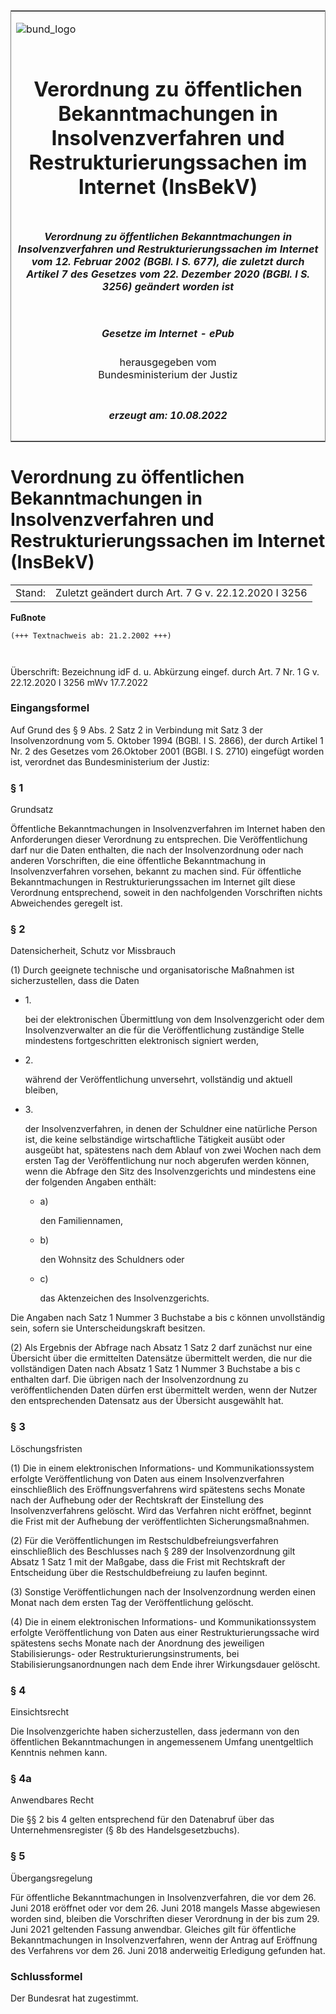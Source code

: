 <span id="DECKBLATT.html"></span>

<table border="0" frame="border" width="100%">

<tr valign="top">

<td align="left">

![bund\_logo](BfJ_2021_Web_de_de.gif)

</td>

<td align="right">

 

</td>

</tr>

<tr align="center" valign="middle">

<td colspan="2">

# Verordnung zu öffentlichen Bekanntmachungen in Insolvenzverfahren und Restrukturierungssachen im Internet (InsBekV)

</td>

</tr>

<tr align="center" valign="middle">

<td colspan="2">

##### Verordnung zu öffentlichen Bekanntmachungen in Insolvenzverfahren und Restrukturierungssachen im Internet vom 12. Februar 2002 (BGBl. I S. 677), die zuletzt durch Artikel 7 des Gesetzes vom 22. Dezember 2020 (BGBl. I S. 3256) geändert worden ist

</td>

</tr>

<tr align="center" valign="middle">

<td colspan="2">

  
  

##### Gesetze im Internet - ePub  
  
herausgegeben vom  
Bundesministerium der Justiz

</td>

</tr>

<tr align="center" valign="bottom">

<td colspan="2">

  
  

##### erzeugt am: 10.08.2022

</td>

</tr>

</table>

<span id="BJNR067700002.html"></span>

# Verordnung zu öffentlichen Bekanntmachungen in Insolvenzverfahren und Restrukturierungssachen im Internet (InsBekV)

<div>

<div class="jnhtml">

|        |                                                      |
| ------ | ---------------------------------------------------- |
| Stand: | Zuletzt geändert durch Art. 7 G v. 22.12.2020 I 3256 |

</div>

</div>

<div>

  
**Fußnote**

<div class="jnhtml">

<div>

<div class="jurAbsatz">

  

``` 
(+++ Textnachweis ab: 21.2.2002 +++)

 
```

Überschrift: Bezeichnung idF d. u. Abkürzung eingef. durch Art. 7 Nr. 1
G v. 22.12.2020 I 3256 mWv 17.7.2022  

</div>

</div>

</div>

</div>

<span id="BJNR067700002BJNE000000000.html"></span>

### Eingangsformel  

<div>

<div class="jnhtml">

<div>

<div class="jurAbsatz">

Auf Grund des § 9 Abs. 2 Satz 2 in Verbindung mit Satz 3 der
Insolvenzordnung vom 5. Oktober 1994 (BGBl. I S. 2866), der durch
Artikel 1 Nr. 2 des Gesetzes vom 26.Oktober 2001 (BGBl. I S. 2710)
eingefügt worden ist, verordnet das Bundesministerium der Justiz:

</div>

</div>

</div>

</div>

<span id="BJNR067700002BJNE000103125.html"></span>

### § 1  
Grundsatz

<div>

<div class="jnhtml">

<div>

<div class="jurAbsatz">

Öffentliche Bekanntmachungen in Insolvenzverfahren im Internet haben den
Anforderungen dieser Verordnung zu entsprechen. Die Veröffentlichung
darf nur die Daten enthalten, die nach der Insolvenzordnung oder nach
anderen Vorschriften, die eine öffentliche Bekanntmachung in
Insolvenzverfahren vorsehen, bekannt zu machen sind. Für öffentliche
Bekanntmachungen in Restrukturierungssachen im Internet gilt diese
Verordnung entsprechend, soweit in den nachfolgenden Vorschriften nichts
Abweichendes geregelt ist.

</div>

</div>

</div>

</div>

<span id="BJNR067700002BJNE000203125.html"></span>

### § 2  
Datensicherheit, Schutz vor Missbrauch

<div>

<div class="jnhtml">

<div>

<div class="jurAbsatz">

(1) Durch geeignete technische und organisatorische Maßnahmen ist
sicherzustellen, dass die Daten

  - 1\.
    
    <div style="">
    
    bei der elektronischen Übermittlung von dem Insolvenzgericht oder
    dem Insolvenzverwalter an die für die Veröffentlichung zuständige
    Stelle mindestens fortgeschritten elektronisch signiert werden,
    
    </div>

  - 2\.
    
    <div style="">
    
    während der Veröffentlichung unversehrt, vollständig und aktuell
    bleiben,
    
    </div>

  - 3\.
    
    <div style="">
    
    der Insolvenzverfahren, in denen der Schuldner eine natürliche
    Person ist, die keine selbständige wirtschaftliche Tätigkeit ausübt
    oder ausgeübt hat, spätestens nach dem Ablauf von zwei Wochen nach
    dem ersten Tag der Veröffentlichung nur noch abgerufen werden
    können, wenn die Abfrage den Sitz des Insolvenzgerichts und
    mindestens eine der folgenden Angaben enthält:
    
      - a)
        
        <div style="">
        
        den Familiennamen,
        
        </div>
    
      - b)
        
        <div style="">
        
        den Wohnsitz des Schuldners oder
        
        </div>
    
      - c)
        
        <div style="">
        
        das Aktenzeichen des Insolvenzgerichts.
        
        </div>
    
    </div>

Die Angaben nach Satz 1 Nummer 3 Buchstabe a bis c können unvollständig
sein, sofern sie Unterscheidungskraft besitzen.

</div>

<div class="jurAbsatz">

(2) Als Ergebnis der Abfrage nach Absatz 1 Satz 2 darf zunächst nur eine
Übersicht über die ermittelten Datensätze übermittelt werden, die nur
die vollständigen Daten nach Absatz 1 Satz 1 Nummer 3 Buchstabe a bis c
enthalten darf. Die übrigen nach der Insolvenzordnung zu
veröffentlichenden Daten dürfen erst übermittelt werden, wenn der
Nutzer den entsprechenden Datensatz aus der Übersicht ausgewählt hat.

</div>

</div>

</div>

</div>

<span id="BJNR067700002BJNE000302125.html"></span>

### § 3  
Löschungsfristen

<div>

<div class="jnhtml">

<div>

<div class="jurAbsatz">

(1) Die in einem elektronischen Informations- und Kommunikationssystem
erfolgte Veröffentlichung von Daten aus einem Insolvenzverfahren
einschließlich des Eröffnungsverfahrens wird spätestens sechs Monate
nach der Aufhebung oder der Rechtskraft der Einstellung des
Insolvenzverfahrens gelöscht. Wird das Verfahren nicht eröffnet, beginnt
die Frist mit der Aufhebung der veröffentlichten Sicherungsmaßnahmen.

</div>

<div class="jurAbsatz">

(2) Für die Veröffentlichungen im Restschuldbefreiungsverfahren
einschließlich des Beschlusses nach § 289 der Insolvenzordnung gilt
Absatz 1 Satz 1 mit der Maßgabe, dass die Frist mit Rechtskraft der
Entscheidung über die Restschuldbefreiung zu laufen beginnt.

</div>

<div class="jurAbsatz">

(3) Sonstige Veröffentlichungen nach der Insolvenzordnung werden einen
Monat nach dem ersten Tag der Veröffentlichung gelöscht.

</div>

<div class="jurAbsatz">

(4) Die in einem elektronischen Informations- und Kommunikationssystem
erfolgte Veröffentlichung von Daten aus einer Restrukturierungssache
wird spätestens sechs Monate nach der Anordnung des jeweiligen
Stabilisierungs- oder Restrukturierungsinstruments, bei
Stabilisierungsanordnungen nach dem Ende ihrer Wirkungsdauer gelöscht.

</div>

</div>

</div>

</div>

<span id="BJNR067700002BJNE000401301.html"></span>

### § 4  
Einsichtsrecht

<div>

<div class="jnhtml">

<div>

<div class="jurAbsatz">

Die Insolvenzgerichte haben sicherzustellen, dass jedermann von den
öffentlichen Bekanntmachungen in angemessenem Umfang unentgeltlich
Kenntnis nehmen kann.

</div>

</div>

</div>

</div>

<span id="BJNR067700002BJNE000700310.html"></span>

### § 4a  
Anwendbares Recht

<div>

<div class="jnhtml">

<div>

<div class="jurAbsatz">

Die §§ 2 bis 4 gelten entsprechend für den Datenabruf über das
Unternehmensregister (§ 8b des Handelsgesetzbuchs).

</div>

</div>

</div>

</div>

<span id="BJNR067700002BJNE000501125.html"></span>

### § 5  
Übergangsregelung

<div>

<div class="jnhtml">

<div>

<div class="jurAbsatz">

Für öffentliche Bekanntmachungen in Insolvenzverfahren, die vor dem 26.
Juni 2018 eröffnet oder vor dem 26. Juni 2018 mangels Masse abgewiesen
worden sind, bleiben die Vorschriften dieser Verordnung in der bis zum
29. Juni 2021 geltenden Fassung anwendbar. Gleiches gilt für öffentliche
Bekanntmachungen in Insolvenzverfahren, wenn der Antrag auf Eröffnung
des Verfahrens vor dem 26. Juni 2018 anderweitig Erledigung gefunden
hat.

</div>

</div>

</div>

</div>

<span id="BJNR067700002BJNE000600000.html"></span>

### Schlussformel  

<div>

<div class="jnhtml">

<div>

<div class="jurAbsatz">

Der Bundesrat hat zugestimmt.

</div>

</div>

</div>

</div>
